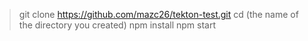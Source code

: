 
> git clone https://github.com/mazc26/tekton-test.git
> cd (the name of the directory you created)
> npm install
> npm start
